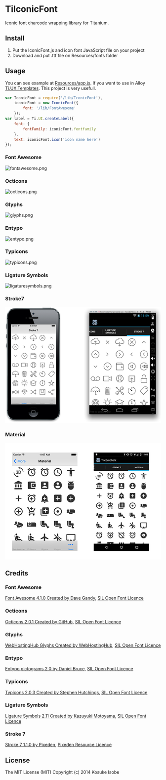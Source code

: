 # TiIconicFont

Iconic font charcode wrapping library for Titanium.

## Install

1. Put the IconicFont.js and icon font JavaScript file on your project
2. Download and put .ttf file on Resources/fonts folder

## Usage

You can see example at [Resources/app.js](blob/master/Resources/app.js).
If you want to use in Alloy [Ti.UX.Templates](https://github.com/jaraen/Ti.UX.Templates). This project is very usefull.

```javascript
var IconicFont = require('/lib/IconicFont'),
	iconicFont = new IconicFont({
		font: '/lib/FontAwesome'
	});
var label = Ti.UI.createLabel({
	font: {
		fontFamily: iconicFont.fontfamily
	},
	text: iconicFont.icon('icon name here')
});
```

### Font Awesome

![fontawesome.png](screenshot/fontawesome.png)

### Octicons

![octicons.png](screenshot/octicons.png)

### Glyphs

![glyphs.png](screenshot/glyphs.png)

### Entypo

![entypo.png](screenshot/entypo.png)

### Typicons

![typicons.png](screenshot/typicons.png)

### Ligature Symbols

![ligaturesymbols.png](screenshot/ligaturesymbols.png)

### Stroke7

![stroke7.png](screenshot/stroke7.png)

### Material

![material.png](screenshot/material.png)

## Credits

### Font Awesome

[Font Awesome 4.1.0 Created by Dave Gandy](http://fontawesome.io/), [SIL Open Font Licence](http://scripts.sil.org/OFL)

### Octicons

[Octicons 2.0.1 Created by GitHub](http://octicons.github.com/), [SIL Open Font Licence](http://scripts.sil.org/OFL)

### Glyphs

[WebHostingHub Glyphs Created by WebHostingHub](http://www.webhostinghub.com/glyphs/), [SIL Open Font Licence](http://scripts.sil.org/OFL)

### Entypo

[Entypo pictograms 2.0 by Daniel Bruce](www.entypo.com), [SIL Open Font Licence](http://scripts.sil.org/OFL)

### Typicons

[Typicons 2.0.3 Created by Stephen Hutchings](http://typicons.com/), [SIL Open Font Licence](http://scripts.sil.org/OFL)

### Ligature Symbols

[Ligature Symbols 2.11 Created by Kazuyuki Motoyama](http://kudakurage.com/ligature_symbols/), [SIL Open Font Licence](http://scripts.sil.org/OFL)

### Stroke 7

[Stroke 7 1.1.0 by Pixeden](http://themes-pixeden.com/font-demos/7-stroke/index.html), [Pixeden Resource Licence](http://www.pixeden.com/license)

## License

The MIT License (MIT) Copyright (c) 2014 Kosuke Isobe